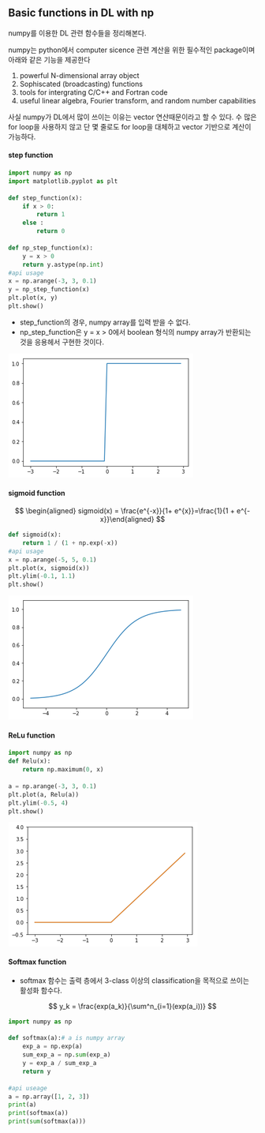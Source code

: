 ## Basic functions in DL with np

numpy를 이용한 DL 관련 함수들을 정리해본다.

numpy는 python에서 computer sicence 관련 계산을 위한 필수적인 package이며 아래와 같은 기능을 제공한다

1. powerful N-dimensional array object
2. Sophiscated (broadcasting) functions
3. tools for intergrating C/C++ and Fortran code
4. useful linear algebra, Fourier transform, and random number capabilities

사실 numpy가 DL에서 많이 쓰이는 이유는 vector 연산때문이라고 할 수 있다. 수 많은 for loop을 사용하지 않고 단 몇 줄로도 for loop을 대체하고 vector 기반으로 계산이 가능하다.

#### step function

``` python
import numpy as np
import matplotlib.pyplot as plt

def step_function(x):
    if x > 0:
        return 1
    else :
        return 0
 
def np_step_function(x):
    y = x > 0
    return y.astype(np.int)
#api usage
x = np.arange(-3, 3, 0.1)
y = np_step_function(x)
plt.plot(x, y)
plt.show()
```

- step_function의 경우, numpy array를 입력 받을 수 없다. 
- np_step_function은 y = x > 0에서 boolean 형식의 numpy array가 반환되는 것을 응용헤서 구현한 것이다.

![](img/190131_step.png)



#### sigmoid function

$$
\begin{aligned} sigmoid(x) = \frac{e^{-x}}{1+ e^{x}}=\frac{1}{1 + e^{-x}}\end{aligned}
$$

```python
def sigmoid(x):
    return 1 / (1 + np.exp(-x))
#api usage
x = np.arange(-5, 5, 0.1)
plt.plot(x, sigmoid(x))
plt.ylim(-0.1, 1.1)
plt.show()
```

![](img/190131_sigmoid.png)

#### ReLu function

```python
import numpy as np
def Relu(x):
    return np.maximum(0, x)

a = np.arange(-3, 3, 0.1)
plt.plot(a, Relu(a))
plt.ylim(-0.5, 4)
plt.show()
```



![](img/190131_relu.png)

#### Softmax function

- softmax 함수는 출력 층에서 3-class 이상의 classification을 목적으로 쓰이는 활성화 함수다.

$$
y_k = \frac{exp(a_k)}{\sum^n_{i=1}(exp(a_i))}
$$

```python
import numpy as np

def softmax(a):# a is numpy array
    exp_a = np.exp(a)
    sum_exp_a = np.sum(exp_a)
    y = exp_a / sum_exp_a
    return y

#api useage
a = np.array([1, 2, 3])
print(a)
print(softmax(a))
print(sum(softmax(a)))
```

